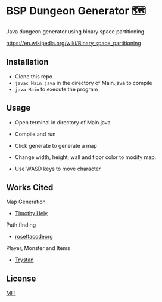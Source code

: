 # BSP Dungeon Generator 🗺️

Java dungeon generator using binary space partitioning

https://en.wikipedia.org/wiki/Binary_space_partitioning

## Installation

- Clone this repo
- `javac Main.java` in the directory of Main.java to compile
- `java Main` to execute the program

## Usage

- Open terminal in directory of Main.java
- Compile and run

- Click generate to generate a map
- Change width, height, wall and floor color to modify map.

- Use WASD keys to move character

## Works Cited

Map Generation

- [Timothy Hely](https://gamedevelopment.tutsplus.com/tutorials/how-to-use-bsp-trees-to-generate-game-maps--gamedev-12268)

Path finding

- [rosettacodeorg](https://rosettacode.org/wiki/A*_search_algorithm#Java)

Player, Monster and Items

- [Trystan](http://trystans.blogspot.com/2016/01/roguelike-tutorial-00-table-of-contents.html)

## License

[MIT](https://choosealicense.com/licenses/mit/)
